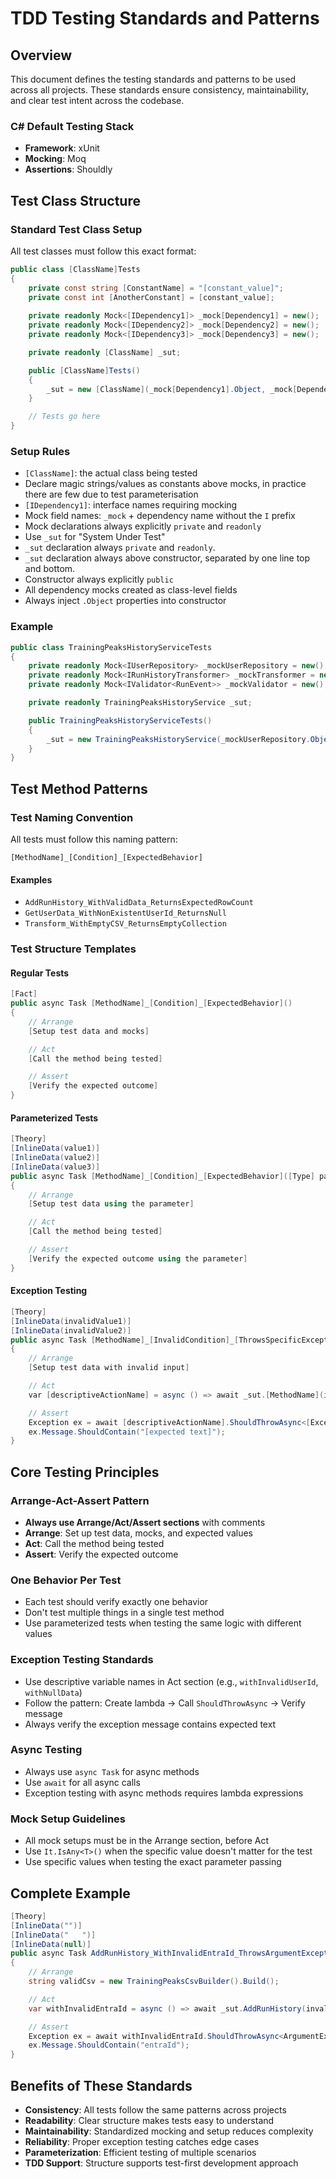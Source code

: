 # TDD Testing Standards and Patterns

## Overview

This document defines the testing standards and patterns to be used across all projects. These standards ensure consistency, maintainability, and clear test intent across the codebase.

### C# Default Testing Stack
- **Framework**: xUnit
- **Mocking**: Moq
- **Assertions**: Shouldly

## Test Class Structure

### Standard Test Class Setup

All test classes must follow this exact format:

```csharp
public class [ClassName]Tests
{
    private const string [ConstantName] = "[constant_value]";
    private const int [AnotherConstant] = [constant_value];
    
    private readonly Mock<[IDependency1]> _mock[Dependency1] = new();
    private readonly Mock<[IDependency2]> _mock[Dependency2] = new();
    private readonly Mock<[IDependency3]> _mock[Dependency3] = new();

    private readonly [ClassName] _sut;

    public [ClassName]Tests()
    {
        _sut = new [ClassName](_mock[Dependency1].Object, _mock[Dependency2].Object, _mock[Dependency3].Object);
    }

    // Tests go here
}
```

### Setup Rules

- `[ClassName]`: the actual class being tested
- Declare magic strings/values as constants above mocks, in practice there are few due to test parameterisation
- `[IDependency1]`: interface names requiring mocking
- Mock field names: `_mock` + dependency name without the `I` prefix
- Mock declarations always explicitly `private` and `readonly`
- Use `_sut` for "System Under Test"
- `_sut` declaration always `private` and `readonly`.
- `_sut` declaration always above constructor, separated by one line top and bottom.
- Constructor always explicitly `public`
- All dependency mocks created as class-level fields
- Always inject `.Object` properties into constructor

### Example

```csharp
public class TrainingPeaksHistoryServiceTests
{
    private readonly Mock<IUserRepository> _mockUserRepository = new();
    private readonly Mock<IRunHistoryTransformer> _mockTransformer = new();
    private readonly Mock<IValidator<RunEvent>> _mockValidator = new();

    private readonly TrainingPeaksHistoryService _sut;

    public TrainingPeaksHistoryServiceTests()
    {
        _sut = new TrainingPeaksHistoryService(_mockUserRepository.Object, _mockTransformer.Object, _mockValidator.Object);
    }
}
```

## Test Method Patterns

### Test Naming Convention

All tests must follow this naming pattern:

```
[MethodName]_[Condition]_[ExpectedBehavior]
```

#### Examples
- `AddRunHistory_WithValidData_ReturnsExpectedRowCount`
- `GetUserData_WithNonExistentUserId_ReturnsNull`
- `Transform_WithEmptyCSV_ReturnsEmptyCollection`

### Test Structure Templates

#### Regular Tests

```csharp
[Fact]
public async Task [MethodName]_[Condition]_[ExpectedBehavior]()
{
    // Arrange
    [Setup test data and mocks]

    // Act
    [Call the method being tested]

    // Assert
    [Verify the expected outcome]
}
```

#### Parameterized Tests

```csharp
[Theory]
[InlineData(value1)]
[InlineData(value2)]
[InlineData(value3)]
public async Task [MethodName]_[Condition]_[ExpectedBehavior]([Type] parameterName)
{
    // Arrange
    [Setup test data using the parameter]

    // Act
    [Call the method being tested]

    // Assert
    [Verify the expected outcome using the parameter]
}
```

#### Exception Testing

```csharp
[Theory]
[InlineData(invalidValue1)]
[InlineData(invalidValue2)]
public async Task [MethodName]_[InvalidCondition]_[ThrowsSpecificException]([Type] invalidInput)
{
    // Arrange
    [Setup test data with invalid input]

    // Act
    var [descriptiveActionName] = async () => await _sut.[MethodName](invalidInput);

    // Assert
    Exception ex = await [descriptiveActionName].ShouldThrowAsync<[ExceptionType]>();
    ex.Message.ShouldContain("[expected text]");
}
```

## Core Testing Principles

### Arrange-Act-Assert Pattern

- **Always use Arrange/Act/Assert sections** with comments
- **Arrange**: Set up test data, mocks, and expected values
- **Act**: Call the method being tested
- **Assert**: Verify the expected outcome

### One Behavior Per Test

- Each test should verify exactly one behavior
- Don't test multiple things in a single test method
- Use parameterized tests when testing the same logic with different values

### Exception Testing Standards

- Use descriptive variable names in Act section (e.g., `withInvalidUserId`, `withNullData`)
- Follow the pattern: Create lambda → Call `ShouldThrowAsync` → Verify message
- Always verify the exception message contains expected text

### Async Testing

- Always use `async Task` for async methods
- Use `await` for all async calls
- Exception testing with async methods requires lambda expressions

### Mock Setup Guidelines

- All mock setups must be in the Arrange section, before Act
- Use `It.IsAny<T>()` when the specific value doesn't matter for the test
- Use specific values when testing the exact parameter passing

## Complete Example

```csharp
[Theory]
[InlineData("")]
[InlineData("   ")]
[InlineData(null)]
public async Task AddRunHistory_WithInvalidEntraId_ThrowsArgumentException(string? invalidEntraId)
{
    // Arrange
    string validCsv = new TrainingPeaksCsvBuilder().Build();

    // Act
    var withInvalidEntraId = async () => await _sut.AddRunHistory(invalidEntraId!, validCsv);

    // Assert
    Exception ex = await withInvalidEntraId.ShouldThrowAsync<ArgumentException>();
    ex.Message.ShouldContain("entraId");
}
```

## Benefits of These Standards

- **Consistency**: All tests follow the same patterns across projects
- **Readability**: Clear structure makes tests easy to understand
- **Maintainability**: Standardized mocking and setup reduces complexity
- **Reliability**: Proper exception testing catches edge cases
- **Parameterization**: Efficient testing of multiple scenarios
- **TDD Support**: Structure supports test-first development approach